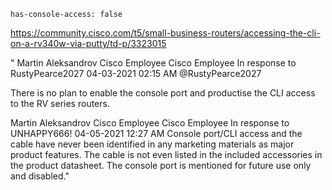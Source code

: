 `has-console-access: false`

https://community.cisco.com/t5/small-business-routers/accessing-the-cli-on-a-rv340w-via-putty/td-p/3323015

"  Martin Aleksandrov Cisco Employee Cisco Employee
In response to RustyPearce2027
‎04-03-2021 02:15 AM
@RustyPearce2027 

 

There is no plan to enable the console port and productise the CLI access to the RV series routers.


Martin Aleksandrov Cisco Employee Cisco Employee
In response to UNHAPPY666!
‎04-05-2021 12:27 AM
Console port/CLI access and the cable have never been identified in any marketing materials as major product features. The cable is not even listed in the included accessories in the product datasheet. The console port is mentioned for future use only and disabled."
